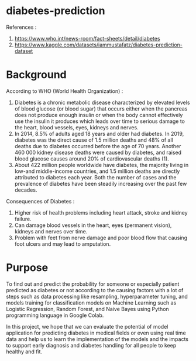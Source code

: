 # diabetes-prediction
References : 
1. https://www.who.int/news-room/fact-sheets/detail/diabetes
2. https://www.kaggle.com/datasets/iammustafatz/diabetes-prediction-dataset

# Background

According to WHO (World Health Organization)  : 
1. Diabetes is a chronic metabolic disease characterized by elevated levels of blood glucose (or blood sugar) that occurs either when the pancreas does not produce enough insulin or when the body cannot effectively use the insulin it produces which leads over time to serious damage to the heart, blood vessels, eyes, kidneys and nerves.
2. In 2014, 8.5% of adults aged 18 years and older had diabetes. In 2019, diabetes was the direct cause of 1.5 million deaths and 48% of all deaths due to diabetes occurred before the age of 70 years. Another 460 000 kidney disease deaths were caused by diabetes, and raised blood glucose causes around 20% of cardiovascular deaths (1).
3. About 422 million people worldwide have diabetes, the majority living in low-and middle-income countries, and 1.5 million deaths are directly attributed to diabetes each year. Both the number of cases and the prevalence of diabetes have been steadily increasing over the past few decades.

Consequences of  Diabetes : 
1. Higher risk of health problems including heart attack, stroke and kidney failure.
2. Can damage blood vessels in the heart, eyes (permanent vision), kidneys and nerves over time.
3. Problem with feet from nerve damage and poor blood flow that causing foot ulcers and may lead to amputation.

# Purpose
To find out and predict the probability for someone or especially patient predicted as diabetes or not according to the causing factors with a lot of steps such as data processing like resampling, hyperparameter tuning,  and models training for classification models on Machine Learning such as Logistic Regression, Random Forest, and Naive Bayes using Python programming language in Google Colab.

In this project, we hope that we can evaluate the potential of model application for predicting diabetes in medical fields or even using real time data and help us to learn the implementation of the models and the impacts to support early diagnosis and diabetes handling for all people to keep healthy and fit.
